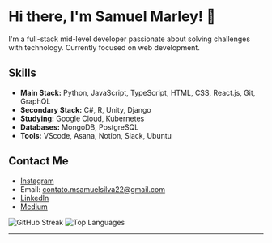 # Hi there, I'm Samuel Marley! 👋

I'm a full-stack mid-level developer passionate about solving challenges with technology. Currently focused on web development.

## Skills
- **Main Stack:** Python, JavaScript, TypeScript, HTML, CSS, React.js, Git, GraphQL
- **Secondary Stack:** C#, R, Unity, Django
- **Studying:** Google Cloud, Kubernetes
- **Databases:** MongoDB, PostgreSQL
- **Tools:** VScode, Asana, Notion, Slack, Ubuntu

## Contact Me
- [Instagram](https://www.instagram.com/sam.marley)
- Email: [contato.msamuelsilva22@gmail.com](mailto:contato.msamuelsilva22@gmail.com)
- [LinkedIn](https://www.linkedin.com/in/samuel-marley/)
- [Medium](https://medium.com/@rafaelalexandrino)

![GitHub Streak](https://github-readme-streak-stats.herokuapp.com?user=sammarlley&theme=radical&mode=weekly)
![Top Languages](https://github-readme-stats-git-main-sammarlley.vercel.app/api/top-langs/?username=sammarlley&show_icons=true&theme=radical&layout=compact)

---
